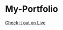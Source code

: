 # My-Portfolio
<a target="_blank" rel="nofollow" href="https://benbaba2525.github.io/Project1-Date-Night-Planer/">Check it out on Live</a>
